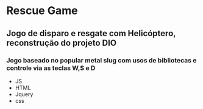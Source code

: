 ﻿# Rescue Game
 ## Jogo de disparo e resgate com Helicóptero, reconstrução do projeto DIO
 ### Jogo baseado no popular metal slug com usos de bibliotecas e controle via as teclas W,S e D
 - JS
 - HTML
 - Jquery
 - css

 
